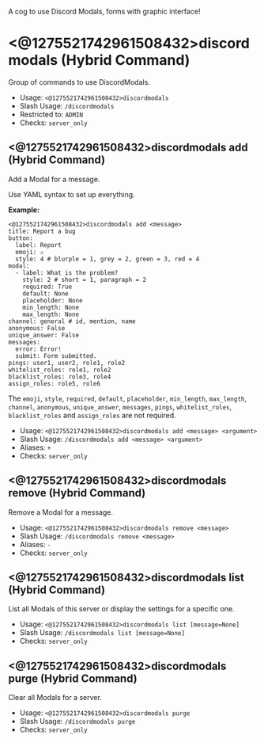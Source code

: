 A cog to use Discord Modals, forms with graphic interface!

# <@1275521742961508432>discordmodals (Hybrid Command)
Group of commands to use DiscordModals.<br/>
 - Usage: `<@1275521742961508432>discordmodals`
 - Slash Usage: `/discordmodals`
 - Restricted to: `ADMIN`
 - Checks: `server_only`
## <@1275521742961508432>discordmodals add (Hybrid Command)
Add a Modal for a message.<br/>

Use YAML syntax to set up everything.<br/>

**Example:**<br/>
```
<@1275521742961508432>discordmodals add <message>
title: Report a bug
button:
  label: Report
  emoji: ⚠️
  style: 4 # blurple = 1, grey = 2, green = 3, red = 4
modal:
  - label: What is the problem?
    style: 2 # short = 1, paragraph = 2
    required: True
    default: None
    placeholder: None
    min_length: None
    max_length: None
channel: general # id, mention, name
anonymous: False
unique_answer: False
messages:
  error: Error!
  submit: Form submitted.
pings: user1, user2, role1, role2
whitelist_roles: role1, role2
blacklist_roles: role3, role4
assign_roles: role5, role6
```
The `emoji`, `style`, `required`, `default`, `placeholder`, `min_length`, `max_length`, `channel`, `anonymous`, `unique_answer`, `messages`, `pings`, `whitelist_roles`, `blacklist_roles` and `assign_roles` are not required.<br/>
 - Usage: `<@1275521742961508432>discordmodals add <message> <argument>`
 - Slash Usage: `/discordmodals add <message> <argument>`
 - Aliases: `+`
 - Checks: `server_only`
## <@1275521742961508432>discordmodals remove (Hybrid Command)
Remove a Modal for a message.<br/>
 - Usage: `<@1275521742961508432>discordmodals remove <message>`
 - Slash Usage: `/discordmodals remove <message>`
 - Aliases: `-`
 - Checks: `server_only`
## <@1275521742961508432>discordmodals list (Hybrid Command)
List all Modals of this server or display the settings for a specific one.<br/>
 - Usage: `<@1275521742961508432>discordmodals list [message=None]`
 - Slash Usage: `/discordmodals list [message=None]`
 - Checks: `server_only`
## <@1275521742961508432>discordmodals purge (Hybrid Command)
Clear all Modals for a server.<br/>
 - Usage: `<@1275521742961508432>discordmodals purge`
 - Slash Usage: `/discordmodals purge`
 - Checks: `server_only`
